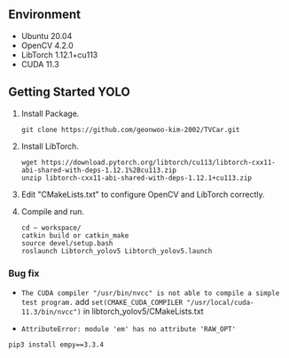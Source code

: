 ## Environment

- Ubuntu 20.04
- OpenCV 4.2.0
- LibTorch 1.12.1+cu113
- CUDA 11.3

## Getting Started YOLO

1. Install Package.
   ```shell
   git clone https://github.com/geonwoo-kim-2002/TVCar.git
   ```
   
2. Install LibTorch.
   ```shell
   wget https://download.pytorch.org/libtorch/cu113/libtorch-cxx11-abi-shared-with-deps-1.12.1%2Bcu113.zip
   unzip libtorch-cxx11-abi-shared-with-deps-1.12.1+cu113.zip
   ```

3. Edit "CMakeLists.txt" to configure OpenCV and LibTorch correctly.

4. Compile and run.
   ```shell
   cd ~ workspace/
   catkin build or catkin_make
   source devel/setup.bash
   roslaunch Libtorch_yolov5 Libtorch_yolov5.launch 
   ```

### Bug fix
   - `The CUDA compiler "/usr/bin/nvcc" is not able to compile a simple test program.`
   add `set(CMAKE_CUDA_COMPILER "/usr/local/cuda-11.3/bin/nvcc")` in libtorch_yolov5/CMakeLists.txt


   - `AttributeError: module 'em' has no attribute 'RAW_OPT'`
  
   ```shell
   pip3 install empy==3.3.4
   ```
